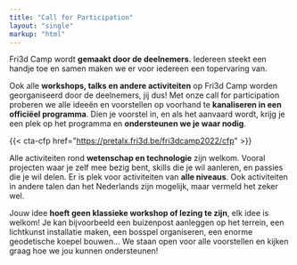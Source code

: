 ```yaml
---
title: "Call for Participation"
layout: "single"
markup: "html"
---
```


<div class="block--centered">
<p>Fri3d Camp wordt <strong>gemaakt door de deelnemers</strong>. Iedereen steekt een handje toe en samen maken we er voor iedereen een topervaring van.</p>
<p>Ook alle <strong>workshops, talks en andere activiteiten</strong> op Fri3d Camp worden georganiseerd door de deelnemers, jij dus! Met onze call for participation proberen we alle ideeën en voorstellen op voorhand te <strong>kanaliseren in een officiëel programma</strong>. Dien je voorstel in, en als het aanvaard wordt, krijg je een plek op het programma en <strong>ondersteunen we je waar nodig</strong>.</p>
</div>

{{< cta-cfp href="https://pretalx.fri3d.be/fri3dcamp2022/cfp" >}}

<div class="block--centered">
<p>Alle activiteiten rond <strong>wetenschap en technologie</strong> zijn welkom. Vooral projecten waar je zelf mee bezig bent, skills die je wil aanleren, en passies die je wil delen. Er is plek voor activiteiten van <strong>alle niveaus</strong>. Ook activiteiten in andere talen dan het Nederlands zijn mogelijk, maar vermeld het zeker wel.</p>
<p>Jouw idee <strong>hoeft geen klassieke workshop of lezing te zijn</strong>, elk idee is welkom! Je kan bijvoorbeeld een buizenpost aanleggen op het terrein, een lichtkunst installatie maken, een bosspel organiseren, een enorme geodetische koepel bouwen...  We staan open voor alle voorstellen en kijken graag hoe we jou kunnen ondersteunen!</p>
</div>